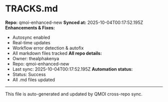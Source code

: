 # TRACKS.md

**Repo:** qmoi-enhanced-new
**Synced at:** 2025-10-04T00:17:52.195Z
**Enhancements & Fixes:**
- Autosync enabled
- Real-time updates
- Workflow error detection & autofix
- All markdown files tracked
**All repo details:**
- Owner: thealphakenya
- Repo: qmoi-enhanced-new
- Last sync: 2025-10-04T00:17:52.195Z
**Automation status:**
- Status: Success
- All .md files updated
---
This file is auto-generated and updated by QMOI cross-repo sync.
